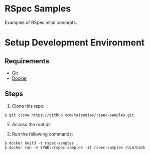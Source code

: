 # RSpec Samples

Examples of RSpec inital concepts.

# Setup Development Environment

## Requirements

* [Git](https://git-scm.com/book/en/v2/Getting-Started-Installing-Git)
* [Docker](https://docs.docker.com/get-docker/)

## Steps

1. Clone this repo:

```
$ git clone https://github.com/taisedias/rspec-samples.git
```

2. Access the root dir

3. Run the following commands:

```
$ docker build -t rspec-samples .
$ docker run -v $PWD:/rspec-samples -it rspec-samples /bin/bash
```
